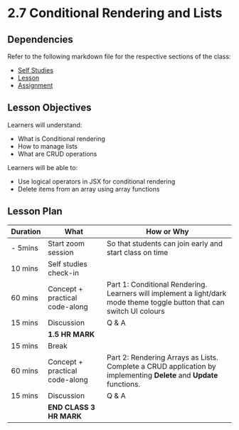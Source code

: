 # 2.7 Conditional Rendering and Lists

## Dependencies

Refer to the following markdown file for the respective sections of the class:
- [Self Studies](https://github.com/su-ntu-ctp/6m-software-2.1-react-intro/blob/main/reference.md#27-conditional-rendering-and-lists)
- [Lesson](./lesson.md)
- [Assignment](./assignment.md)

## Lesson Objectives

Learners will understand:
- What is Conditional rendering
- How to manage lists
- What are CRUD operations

Learners will be able to:
- Use logical operators in JSX for conditional rendering
- Delete items from an array using array functions

## Lesson Plan

|Duration|What|How or Why|
|--------|-----|-------|
|- 5mins | Start zoom session | So that students can join early and start class on time |
| 10 mins | Self studies check-in | |
| 60 mins |Concept + practical code-along | Part 1: Conditional Rendering. Learners will implement a light/dark mode theme toggle button that can switch UI colours |
| 15 mins | Discussion | Q & A |
||**1.5 HR MARK**|
| 15 mins | Break | |
| 60 mins | Concept + practical code-along | Part 2: Rendering Arrays as Lists. Complete a CRUD application by implementing **Delete** and **Update** functions. |
| 15 mins | Discussion | Q & A |
| |**END CLASS 3 HR MARK**|

